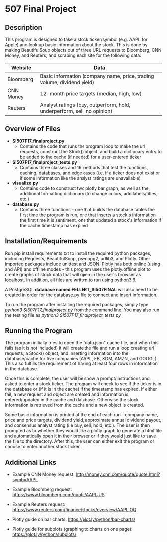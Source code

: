 # 507 Final Project

## Description

This program is designed to take a stock ticker/symbol (e.g. AAPL for Apple)
and look up basic information about the stock. This is done by making BeautifulSoup
objects out of three URL requests to Bloomberg, CNN Money, and Reuters, and scraping
each site for the following data:

Website    | Data
---------- | -------------
Bloomberg  | Basic information (company name, price, trading volume, dividend yield)
CNN Money  | 12-month price targets (median, high, low)
Reuters    | Analyst ratings (buy, outperform, hold, underperform, sell, no opinion)


## Overview of Files

* **SI507F17_finalproject.py**
  * Contains the code that runs the program loop to make the url requests, construct the Stock() object,
    and build a dictionary entry to be added to the cache (if needed) for a user-entered ticker
* **SI507F17_finalproject_tests.py**
  * Contains three classes and 16 methods that test the functions, caching, databases, and edge cases
    (i.e. if a ticker does not exist or if some information like the analyst ratings are unavailable)
* **visualize.py**
  * Contains code to construct two plotly bar graph, as well as the additional formatting dictionary
    (to change colors, add labels/titles, etc.)
* **database.py**
  * Contains three functions - one that builds the database tables the first time the program is run,
    one that inserts a stock's information the first time it is sentiment, one that updated a stock's
    information if the cache timestamp has expired


## Installation/Requirements

Run pip install requirements.txt to install the required python packages, including
Requests, BeautifulSoup, psycopg2, urllib3, and Plotly. Other imported packages include
unittest and JSON. Plotly has both online (using and API) and offline modes - this program
uses the plotly.offline.plot to create graphs of stock data that will open in the
user's browser as localhost. In addition, all files are written to run using python3.6.

A PostgreSQL **database named FELLERT_SI507FINAL** will also need to be created in order for the
database.py file to connect and insert information.

To run the program after installing the required packages, simply type *python3 SI507F17_finalproject.py*
from the command line. You may also run the testing file as *python3 SI507F17_finalproject_tests.py*


## Running the Program

The program initially tries to open the "data.json" cache file, and when this fails (as it is not included)
it will create the file and run a loop creating url requests, a Stock() object, and inserting information
into the database/cache for five companies (AAPL, FB, XOM, AMZN, and GOOGL). This also fulfills the requirement
of having at least four rows in information in the database.

Once this is complete, the user will be show a prompt/instructions and asked to enter a stock ticker.
The program will check to see if the ticker is in the database or (if it is in the cache) if the timestamp
has expired. If either fail, a new request and object are created and information is entered/updated in the cache
and database. Otherwise the stock information is retrieved from the cache and a new object is created.

Some basic information is printed at the end of each run - company name, price and price targets, dividend yield,
approximate annual dividend payout, and consensus analyst rating (i.e buy, sell, hold, etc.). The user is then
prompted as to whether they would like a plotly graph to generate a html file and automatically open it in their
browser or if they would just like to save the file to the directory. After this, the user can either exit the
program or choose to enter another stock ticker.


## Additional Links

* Example CNN Money request: http://money.cnn.com/quote/quote.html?symb=AAPL
* Example Bloomberg request: https://www.bloomberg.com/quote/AAPL:US
* Example Reuters request: https://www.reuters.com/finance/stocks/overview/AAPL.OQ

* Plotly guide on bar charts: https://plot.ly/python/bar-charts/
* Plotly guide for subplots (graphing to charts on one page): https://plot.ly/python/subplots/
